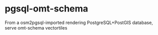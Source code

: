 # pgsql-omt-schema
From a osm2pgsql-imported rendering PostgreSQL+PostGIS database, serve omt-schema vectortiles
